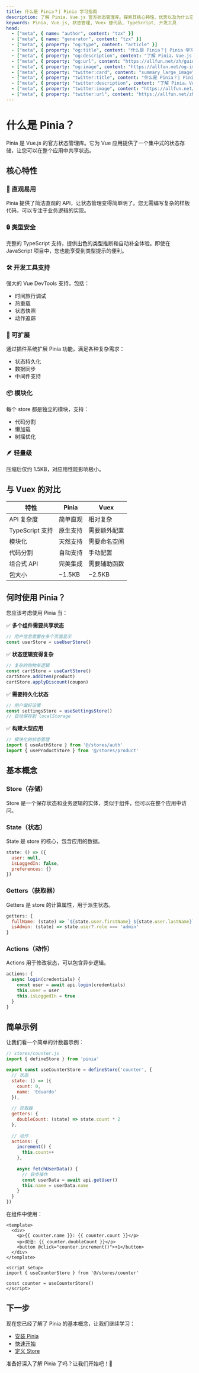 ```yaml
---
title: 什么是 Pinia？| Pinia 学习指南
description: 了解 Pinia，Vue.js 官方状态管理库。探索其核心特性、优势以及为什么它是 Vuex 的完美替代品。
keywords: Pinia, Vue.js, 状态管理, Vuex 替代品, TypeScript, 开发工具
head:
  - ["meta", { name: "author", content: "tzx" }]
  - ["meta", { name: "generator", content: "tzx" }]
  - ["meta", { property: "og:type", content: "article" }]
  - ["meta", { property: "og:title", content: "什么是 Pinia？| Pinia 学习指南" }]
  - ["meta", { property: "og:description", content: "了解 Pinia，Vue.js 官方状态管理库。探索其核心特性、优势以及为什么它是 Vuex 的完美替代品。" }]
  - ["meta", { property: "og:url", content: "https://allfun.net/zh/guide/introduction" }]
  - ["meta", { property: "og:image", content: "https://allfun.net/og-image.svg" }]
  - ["meta", { property: "twitter:card", content: "summary_large_image" }]
  - ["meta", { property: "twitter:title", content: "什么是 Pinia？| Pinia 学习指南" }]
  - ["meta", { property: "twitter:description", content: "了解 Pinia，Vue.js 官方状态管理库。探索其核心特性、优势以及为什么它是 Vuex 的完美替代品。" }]
  - ["meta", { property: "twitter:image", content: "https://allfun.net/og-image.svg" }]
  - ["meta", { property: "twitter:url", content: "https://allfun.net/zh/guide/introduction" }]
---
```


# 什么是 Pinia？

Pinia 是 Vue.js 的官方状态管理库。它为 Vue 应用提供了一个集中式的状态存储，让您可以在整个应用中共享状态。

## 核心特性

### 🍍 直观易用
Pinia 提供了简洁直观的 API，让状态管理变得简单明了。您无需编写复杂的样板代码，可以专注于业务逻辑的实现。

### 🔒 类型安全
完整的 TypeScript 支持，提供出色的类型推断和自动补全体验。即使在 JavaScript 项目中，您也能享受到类型提示的便利。

### 🛠️ 开发工具支持
强大的 Vue DevTools 支持，包括：
- 时间旅行调试
- 热重载
- 状态快照
- 动作追踪

### 🔧 可扩展
通过插件系统扩展 Pinia 功能，满足各种复杂需求：
- 状态持久化
- 数据同步
- 中间件支持

### 📦 模块化
每个 store 都是独立的模块，支持：
- 代码分割
- 懒加载
- 树摇优化

### 🪶 轻量级
压缩后仅约 1.5KB，对应用性能影响极小。

## 与 Vuex 的对比

| 特性 | Pinia | Vuex |
|------|-------|------|
| API 复杂度 | 简单直观 | 相对复杂 |
| TypeScript 支持 | 原生支持 | 需要额外配置 |
| 模块化 | 天然支持 | 需要命名空间 |
| 代码分割 | 自动支持 | 手动配置 |
| 组合式 API | 完美集成 | 需要辅助函数 |
| 包大小 | ~1.5KB | ~2.5KB |

## 何时使用 Pinia？

您应该考虑使用 Pinia 当：

✅ **多个组件需要共享状态**
```javascript
// 用户信息需要在多个页面显示
const userStore = useUserStore()
```

✅ **状态逻辑变得复杂**
```javascript
// 复杂的购物车逻辑
const cartStore = useCartStore()
cartStore.addItem(product)
cartStore.applyDiscount(coupon)
```

✅ **需要持久化状态**
```javascript
// 用户偏好设置
const settingsStore = useSettingsStore()
// 自动保存到 localStorage
```

✅ **构建大型应用**
```javascript
// 模块化的状态管理
import { useAuthStore } from '@/stores/auth'
import { useProductStore } from '@/stores/product'
```

## 基本概念

### Store（存储）
Store 是一个保存状态和业务逻辑的实体，类似于组件，但可以在整个应用中访问。

### State（状态）
State 是 store 的核心，包含应用的数据。

```javascript
state: () => ({
  user: null,
  isLoggedIn: false,
  preferences: {}
})
```

### Getters（获取器）
Getters 是 store 的计算属性，用于派生状态。

```javascript
getters: {
  fullName: (state) => `${state.user.firstName} ${state.user.lastName}`,
  isAdmin: (state) => state.user?.role === 'admin'
}
```

### Actions（动作）
Actions 用于修改状态，可以包含异步逻辑。

```javascript
actions: {
  async login(credentials) {
    const user = await api.login(credentials)
    this.user = user
    this.isLoggedIn = true
  }
}
```

## 简单示例

让我们看一个简单的计数器示例：

```javascript
// stores/counter.js
import { defineStore } from 'pinia'

export const useCounterStore = defineStore('counter', {
  // 状态
  state: () => ({
    count: 0,
    name: 'Eduardo'
  }),
  
  // 获取器
  getters: {
    doubleCount: (state) => state.count * 2
  },
  
  // 动作
  actions: {
    increment() {
      this.count++
    },
    
    async fetchUserData() {
      // 异步操作
      const userData = await api.getUser()
      this.name = userData.name
    }
  }
})
```

在组件中使用：

```vue
<template>
  <div>
    <p>{{ counter.name }}: {{ counter.count }}</p>
    <p>双倍: {{ counter.doubleCount }}</p>
    <button @click="counter.increment()">+1</button>
  </div>
</template>

<script setup>
import { useCounterStore } from '@/stores/counter'

const counter = useCounterStore()
</script>
```

## 下一步

现在您已经了解了 Pinia 的基本概念，让我们继续学习：

- [安装 Pinia](./installation)
- [快速开始](./getting-started)
- [定义 Store](./defining-stores)

准备好深入了解 Pinia 了吗？让我们开始吧！🚀